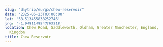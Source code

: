 ```yaml
---
slug: "daytrip/eu/gb/chew-reservoir"
date: '2025-05-23T00:00:00'
lat: '53.513455838252746'
lng: '-1.9481148547363318'
location: Chew Road, Saddleworth, Oldham, Greater Manchester, England, OL3 7NE, United
  Kingdom
title: Chew Reservoir
---
```



